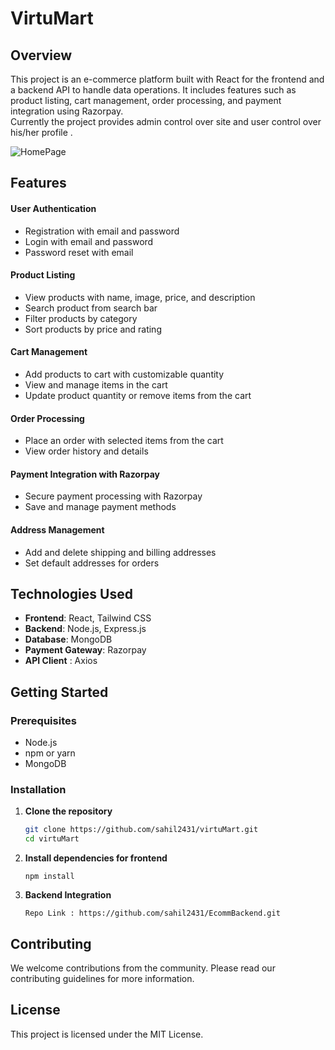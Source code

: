 # VirtuMart

## Overview
This project is an e-commerce platform built with React for the frontend and a backend API to handle data operations. It includes features such as product listing, cart management, order processing, and payment integration using Razorpay.<br>
Currently the project provides admin control over site and user control over his/her profile .

![HomePage](https://res.cloudinary.com/dhif4a81l/image/upload/v1723739097/yf5vpjzp21ll2brpll9k.png)

## Features
#### User Authentication

- Registration with email and password
- Login with email and password
- Password reset with email

#### Product Listing

- View products with name, image, price, and description
- Search product from search bar
- Filter products by category
- Sort products by price and rating

#### Cart Management

- Add products to cart with customizable quantity
- View and manage items in the cart
- Update product quantity or remove items from the cart

#### Order Processing

- Place an order with selected items from the cart
- View order history and details


#### Payment Integration with Razorpay

- Secure payment processing with Razorpay
- Save and manage payment methods

#### Address Management

- Add and delete shipping and billing addresses
- Set default addresses for orders

## Technologies Used
- **Frontend**: React, Tailwind CSS
- **Backend**: Node.js, Express.js
- **Database**: MongoDB
- **Payment Gateway**: Razorpay
- **API Client** : Axios

## Getting Started

### Prerequisites
- Node.js
- npm or yarn
- MongoDB

### Installation

1. **Clone the repository**
   ```bash
   git clone https://github.com/sahil2431/virtuMart.git
   cd virtuMart
   ```

2. **Install dependencies for frontend**
   ```
   npm install
   ```

3. **Backend Integration**
   
   ```
   Repo Link : https://github.com/sahil2431/EcommBackend.git
   ```

## Contributing
We welcome contributions from the community. Please read our contributing guidelines for more information.

## License
This project is licensed under the MIT License.